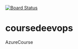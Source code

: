 [![Board Status](https://juantortiz.visualstudio.com/aafdd2b1-12f7-4d28-bb3a-d88dc015b27f/eb8d887b-86f6-463f-8781-f33971affe43/_apis/work/boardbadge/b8d7be81-ee29-4639-94b0-2ab2ae321200)](https://juantortiz.visualstudio.com/aafdd2b1-12f7-4d28-bb3a-d88dc015b27f/_boards/board/t/eb8d887b-86f6-463f-8781-f33971affe43/Microsoft.RequirementCategory)
# coursedeevops
AzureCourse
